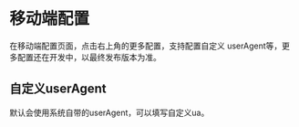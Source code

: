 # 移动端配置

在移动端配置页面，点击右上角的更多配置，支持配置自定义 userAgent等，更多配置还在开发中，以最终发布版本为准。

## 自定义userAgent

默认会使用系统自带的userAgent，可以填写自定义ua。